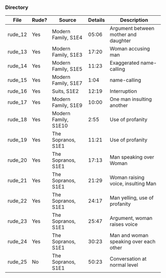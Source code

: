 ### Directory

| File 	  | Rude? | Source              | Details | Description								|
|---------|-------|---------------------|---------|-----------------------------------------|
| rude_12 | Yes   | Modern Family, S1E4 | 05:06   | Argument between mother and daughter	|
| rude_13 | Yes   | Modern Family, S1E3 | 17:20   | Woman accusing man						|
| rude_14 | Yes   | Modern Family, S1E5 | 11:23   | Exaggerated name-calling				|
| rude_15 | Yes   | Modern Family, S1E7 | 1:04    | name-calling							|
| rude_16 | Yes   | Suits, S1E2			| 12:19   | Interruption							|
| rude_17 | Yes   | Modern Family, S1E9	| 10:00   | One man insulting another				|
| rude_18 | Yes   | Modern Family, S1E10| 2:55    | Use of profanity						|
| rude_19 | Yes   | The Sopranos, S1E1  | 11:21	  | Use of profanity						|
| rude_20 | Yes   | The Sopranos, S1E1  | 17:13	  | Man speaking over Woman					|
| rude_21 | Yes   | The Sopranos, S1E1  | 21:29	  | Woman raising voice, insulting Man		|
| rude_22 | Yes   | The Sopranos, S1E1  | 24:17	  | Man yelling, use of profanity			|
| rude_23 | Yes   | The Sopranos, S1E1  | 25:47	  | Argument, woman raises voice			|
| rude_24 | Yes   | The Sopranos, S1E1  | 30:23	  | Man and woman speaking over each other	|
| rude_25 | No    | The Sopranos, S1E1  | 50:23	  | Conversation at normal level			|
